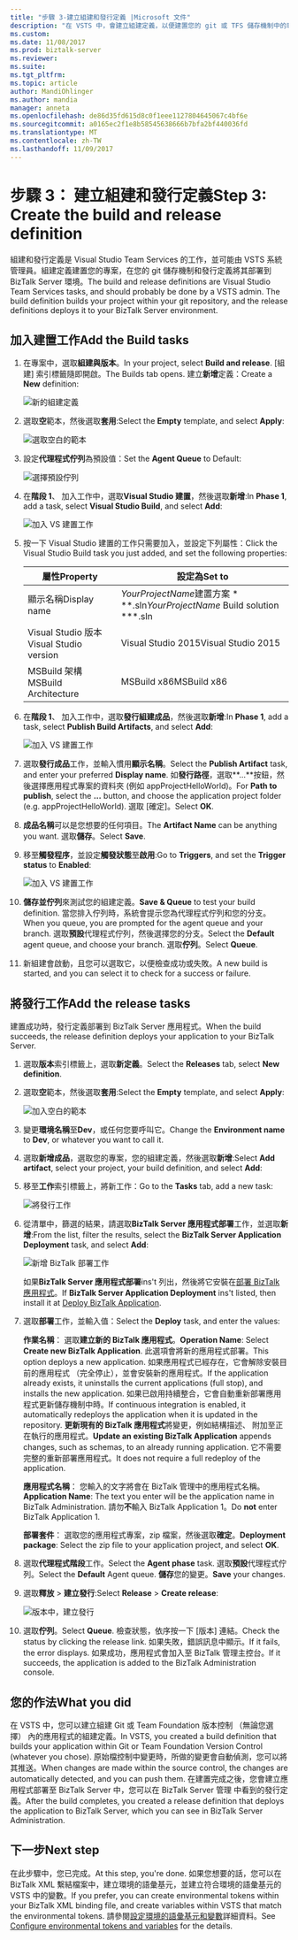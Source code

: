 ```yaml
---
title: "步驟 3-建立組建和發行定義 |Microsoft 文件"
description: "在 VSTS 中，會建立組建定義，以便建置您的 git 或 TFS 儲存機制中的專案，然後建立要部署 BizTalk Server 應用程式的發行定義"
ms.custom: 
ms.date: 11/08/2017
ms.prod: biztalk-server
ms.reviewer: 
ms.suite: 
ms.tgt_pltfrm: 
ms.topic: article
author: MandiOhlinger
ms.author: mandia
manager: anneta
ms.openlocfilehash: de86d35fd615d8c0f1eee1127804645067c4bf6e
ms.sourcegitcommit: a0165ec2f1e8b58545638666b7bfa2bf440036fd
ms.translationtype: MT
ms.contentlocale: zh-TW
ms.lasthandoff: 11/09/2017
---
```

# <a name="step-3-create-the-build-and-release-definition"></a><span data-ttu-id="604bc-103">步驟 3： 建立組建和發行定義</span><span class="sxs-lookup"><span data-stu-id="604bc-103">Step 3: Create the build and release definition</span></span>

<span data-ttu-id="604bc-104">組建和發行定義是 Visual Studio Team Services 的工作，並可能由 VSTS 系統管理員。組建定義建置您的專案，在您的 git 儲存機制和發行定義將其部署到 BizTalk Server 環境。</span><span class="sxs-lookup"><span data-stu-id="604bc-104">The build and release definitions are Visual Studio Team Services tasks, and should probably be done by a VSTS admin. The build definition builds your project within your git repository, and the release definitions deploys it to your BizTalk Server environment.</span></span> 

## <a name="add-the-build-tasks"></a><span data-ttu-id="604bc-105">加入建置工作</span><span class="sxs-lookup"><span data-stu-id="604bc-105">Add the Build tasks</span></span>
1. <span data-ttu-id="604bc-106">在專案中，選取**組建與版本**。</span><span class="sxs-lookup"><span data-stu-id="604bc-106">In your project, select **Build and release**.</span></span> <span data-ttu-id="604bc-107">[組建] 索引標籤隨即開啟。</span><span class="sxs-lookup"><span data-stu-id="604bc-107">The Builds tab opens.</span></span> <span data-ttu-id="604bc-108">建立**新增**定義：</span><span class="sxs-lookup"><span data-stu-id="604bc-108">Create a **New** definition:</span></span>

    ![新的組建定義](../core/media/vsts-new-definition.png)

2. <span data-ttu-id="604bc-110">選取**空**範本，然後選取**套用**:</span><span class="sxs-lookup"><span data-stu-id="604bc-110">Select the **Empty** template, and select **Apply**:</span></span>  

    ![選取空白的範本](../core/media/vsts-emtpy-template.png)
 
3. <span data-ttu-id="604bc-112">設定**代理程式佇列**為預設值：</span><span class="sxs-lookup"><span data-stu-id="604bc-112">Set the **Agent Queue** to Default:</span></span> 

    ![選擇預設佇列](../core/media/vsts-select-agent-queue.png)

4. <span data-ttu-id="604bc-114">在**階段 1**、 加入工作中，選取**Visual Studio 建置**，然後選取**新增**:</span><span class="sxs-lookup"><span data-stu-id="604bc-114">In **Phase 1**, add a task, select **Visual Studio Build**, and select **Add**:</span></span>

    ![加入 VS 建置工作](../core/media/vsts-add-visual-studio-task.png)

5. <span data-ttu-id="604bc-116">按一下 Visual Studio 建置的工作只需要加入，並設定下列屬性：</span><span class="sxs-lookup"><span data-stu-id="604bc-116">Click the Visual Studio Build task you just added, and set the following properties:</span></span>  

    | <span data-ttu-id="604bc-117">屬性</span><span class="sxs-lookup"><span data-stu-id="604bc-117">Property</span></span> | <span data-ttu-id="604bc-118">設定為</span><span class="sxs-lookup"><span data-stu-id="604bc-118">Set to</span></span> |
    | --- | --- | 
    | <span data-ttu-id="604bc-119">顯示名稱</span><span class="sxs-lookup"><span data-stu-id="604bc-119">Display name</span></span> | <span data-ttu-id="604bc-120">*YourProjectName*建置方案 * *\*.sln</span><span class="sxs-lookup"><span data-stu-id="604bc-120">*YourProjectName* Build solution **\*.sln</span></span> | 
    | <span data-ttu-id="604bc-121">Visual Studio 版本</span><span class="sxs-lookup"><span data-stu-id="604bc-121">Visual Studio version</span></span> | <span data-ttu-id="604bc-122">Visual Studio 2015</span><span class="sxs-lookup"><span data-stu-id="604bc-122">Visual Studio 2015</span></span> | 
    | <span data-ttu-id="604bc-123">MSBuild 架構</span><span class="sxs-lookup"><span data-stu-id="604bc-123">MSBuild Architecture</span></span> | <span data-ttu-id="604bc-124">MSBuild x86</span><span class="sxs-lookup"><span data-stu-id="604bc-124">MSBuild x86</span></span> | 

6. <span data-ttu-id="604bc-125">在**階段 1**、 加入工作中，選取**發行組建成品**，然後選取**新增**:</span><span class="sxs-lookup"><span data-stu-id="604bc-125">In **Phase 1**, add a task, select **Publish Build Artifacts**, and select **Add**:</span></span> 

    ![加入 VS 建置工作](../core/media/vsts-add-publish-build-task.png)

7. <span data-ttu-id="604bc-127">選取**發行成品**工作，並輸入慣用**顯示名稱**。</span><span class="sxs-lookup"><span data-stu-id="604bc-127">Select the **Publish Artifact** task, and enter your preferred **Display name**.</span></span> <span data-ttu-id="604bc-128">如**發行路徑**，選取**...**按鈕，然後選擇應用程式專案的資料夾 (例如 appProjectHelloWorld)。</span><span class="sxs-lookup"><span data-stu-id="604bc-128">For **Path to publish**, select the **...**  button, and choose the application project folder (e.g. appProjectHelloWorld).</span></span> <span data-ttu-id="604bc-129">選取 [確定]。</span><span class="sxs-lookup"><span data-stu-id="604bc-129">Select **OK**.</span></span>

8. <span data-ttu-id="604bc-130">**成品名稱**可以是您想要的任何項目。</span><span class="sxs-lookup"><span data-stu-id="604bc-130">The **Artifact Name** can be anything you want.</span></span> <span data-ttu-id="604bc-131">選取**儲存**。</span><span class="sxs-lookup"><span data-stu-id="604bc-131">Select **Save**.</span></span> 

9. <span data-ttu-id="604bc-132">移至**觸發程序**，並設定**觸發狀態**至**啟用**:</span><span class="sxs-lookup"><span data-stu-id="604bc-132">Go to **Triggers**, and set the **Trigger status** to **Enabled**:</span></span>  

    ![加入 VS 建置工作](../core/media/vsts-continuous-integration.png)

10. <span data-ttu-id="604bc-134">**儲存並佇列**來測試您的組建定義。</span><span class="sxs-lookup"><span data-stu-id="604bc-134">**Save & Queue** to test your build definition.</span></span> <span data-ttu-id="604bc-135">當您排入佇列時，系統會提示您為代理程式佇列和您的分支。</span><span class="sxs-lookup"><span data-stu-id="604bc-135">When you queue, you are prompted for the agent queue and your branch.</span></span> <span data-ttu-id="604bc-136">選取**預設**代理程式佇列，然後選擇您的分支。</span><span class="sxs-lookup"><span data-stu-id="604bc-136">Select the **Default** agent queue, and choose your branch.</span></span> <span data-ttu-id="604bc-137">選取**佇列**。</span><span class="sxs-lookup"><span data-stu-id="604bc-137">Select **Queue**.</span></span>  

11. <span data-ttu-id="604bc-138">新組建會啟動，且您可以選取它，以便檢查成功或失敗。</span><span class="sxs-lookup"><span data-stu-id="604bc-138">A new build is started, and you can select it to check for a success or failure.</span></span> 

## <a name="add-the-release-tasks"></a><span data-ttu-id="604bc-139">將發行工作</span><span class="sxs-lookup"><span data-stu-id="604bc-139">Add the release tasks</span></span>

<span data-ttu-id="604bc-140">建置成功時，發行定義部署到 BizTalk Server 應用程式。</span><span class="sxs-lookup"><span data-stu-id="604bc-140">When the build succeeds, the release definition deploys your application to your BizTalk Server.</span></span> 

1. <span data-ttu-id="604bc-141">選取**版本**索引標籤上，選取**新定義**。</span><span class="sxs-lookup"><span data-stu-id="604bc-141">Select the **Releases** tab, select **New definition**.</span></span> 

2. <span data-ttu-id="604bc-142">選取**空**範本，然後選取**套用**:</span><span class="sxs-lookup"><span data-stu-id="604bc-142">Select the **Empty** template, and select **Apply**:</span></span>

    ![加入空白的範本](../core/media/vsts-empty-release-template.png)

3. <span data-ttu-id="604bc-144">變更**環境名稱**至**Dev**，或任何您要呼叫它。</span><span class="sxs-lookup"><span data-stu-id="604bc-144">Change the **Environment name** to **Dev**, or whatever you want to call it.</span></span> 

4. <span data-ttu-id="604bc-145">選取**新增成品**，選取您的專案，您的組建定義，然後選取**新增**:</span><span class="sxs-lookup"><span data-stu-id="604bc-145">Select **Add artifact**, select your project, your build definition, and select **Add**:</span></span> 

5. <span data-ttu-id="604bc-146">移至**工作**索引標籤上，將新工作：</span><span class="sxs-lookup"><span data-stu-id="604bc-146">Go to the **Tasks** tab, add a new task:</span></span> 

    ![將發行工作](../core/media/vsts-new-release-tasks.png)

6. <span data-ttu-id="604bc-148">從清單中，篩選的結果，請選取**BizTalk Server 應用程式部署**工作，並選取**新增**:</span><span class="sxs-lookup"><span data-stu-id="604bc-148">From the list, filter the results, select the **BizTalk Server Application Deployment** task, and select **Add**:</span></span>  

    ![新增 BizTalk 部署工作](../core/media/vsts-biztalk-application-deployment-task.png)

    <span data-ttu-id="604bc-150">如果**BizTalk Server 應用程式部署**ins't 列出，然後將它安裝在[部署 BizTalk 應用程式](https://marketplace.visualstudio.com/items?itemName=ms-biztalk.deploy-biztalk-application)。</span><span class="sxs-lookup"><span data-stu-id="604bc-150">If **BizTalk Server Application Deployment** ins't listed, then install it at [Deploy BizTalk Application](https://marketplace.visualstudio.com/items?itemName=ms-biztalk.deploy-biztalk-application).</span></span>

7. <span data-ttu-id="604bc-151">選取**部署**工作，並輸入值：</span><span class="sxs-lookup"><span data-stu-id="604bc-151">Select the **Deploy** task, and enter the values:</span></span> 

    <span data-ttu-id="604bc-152">**作業名稱**： 選取**建立新的 BizTalk 應用程式**。</span><span class="sxs-lookup"><span data-stu-id="604bc-152">**Operation Name**: Select **Create new BizTalk Application**.</span></span> <span data-ttu-id="604bc-153">此選項會將新的應用程式部署。</span><span class="sxs-lookup"><span data-stu-id="604bc-153">This option deploys a new application.</span></span> <span data-ttu-id="604bc-154">如果應用程式已經存在，它會解除安裝目前的應用程式 （完全停止），並會安裝新的應用程式。</span><span class="sxs-lookup"><span data-stu-id="604bc-154">If the application already exists, it uninstalls the current applications (full stop), and installs the new application.</span></span> <span data-ttu-id="604bc-155">如果已啟用持續整合，它會自動重新部署應用程式更新儲存機制中時。</span><span class="sxs-lookup"><span data-stu-id="604bc-155">If continuous integration is enabled, it automatically redeploys the application when it is updated in the repository.</span></span> <span data-ttu-id="604bc-156">**更新現有的 BizTalk 應用程式**將變更，例如結構描述、 附加至正在執行的應用程式。</span><span class="sxs-lookup"><span data-stu-id="604bc-156">**Update an existing BizTalk Application** appends changes, such as schemas, to an already running application.</span></span> <span data-ttu-id="604bc-157">它不需要完整的重新部署應用程式。</span><span class="sxs-lookup"><span data-stu-id="604bc-157">It does not require a full redeploy of the application.</span></span>

    <span data-ttu-id="604bc-158">**應用程式名稱**： 您輸入的文字將會在 BizTalk 管理中的應用程式名稱。</span><span class="sxs-lookup"><span data-stu-id="604bc-158">**Application Name**: The text you enter will be the application name in BizTalk Administration.</span></span> <span data-ttu-id="604bc-159">請勿**不**輸入 BizTalk Application 1。</span><span class="sxs-lookup"><span data-stu-id="604bc-159">Do **not** enter BizTalk Application 1.</span></span>

    <span data-ttu-id="604bc-160">**部署套件**： 選取您的應用程式專案，zip 檔案，然後選取**確定**。</span><span class="sxs-lookup"><span data-stu-id="604bc-160">**Deployment package**: Select the zip file to your application project, and select **OK**.</span></span> 

8. <span data-ttu-id="604bc-161">選取**代理程式階段**工作。</span><span class="sxs-lookup"><span data-stu-id="604bc-161">Select the **Agent phase** task.</span></span> <span data-ttu-id="604bc-162">選取**預設**代理程式佇列。</span><span class="sxs-lookup"><span data-stu-id="604bc-162">Select the **Default** Agent queue.</span></span> <span data-ttu-id="604bc-163">**儲存**您的變更。</span><span class="sxs-lookup"><span data-stu-id="604bc-163">**Save** your changes.</span></span>

9. <span data-ttu-id="604bc-164">選取**釋放** > **建立發行**:</span><span class="sxs-lookup"><span data-stu-id="604bc-164">Select **Release** > **Create release**:</span></span>  

    ![版本中，建立發行](../core/media/vsts-create-release.png)

10. <span data-ttu-id="604bc-166">選取**佇列**。</span><span class="sxs-lookup"><span data-stu-id="604bc-166">Select **Queue**.</span></span> <span data-ttu-id="604bc-167">檢查狀態，依序按一下 [版本] 連結。</span><span class="sxs-lookup"><span data-stu-id="604bc-167">Check the status by clicking the release link.</span></span> <span data-ttu-id="604bc-168">如果失敗，錯誤訊息中顯示。</span><span class="sxs-lookup"><span data-stu-id="604bc-168">If it fails, the error displays.</span></span> <span data-ttu-id="604bc-169">如果成功，應用程式會加入至 BizTalk 管理主控台。</span><span class="sxs-lookup"><span data-stu-id="604bc-169">If it succeeds, the application is added to the BizTalk Administration console.</span></span> 

## <a name="what-you-did"></a><span data-ttu-id="604bc-170">您的作法</span><span class="sxs-lookup"><span data-stu-id="604bc-170">What you did</span></span>

<span data-ttu-id="604bc-171">在 VSTS 中，您可以建立組建 Git 或 Team Foundation 版本控制 （無論您選擇） 內的應用程式的組建定義。</span><span class="sxs-lookup"><span data-stu-id="604bc-171">In VSTS, you created a build definition that builds your application within Git or Team Foundation Version Control (whatever you chose).</span></span> <span data-ttu-id="604bc-172">原始檔控制中變更時，所做的變更會自動偵測，您可以將其推送。</span><span class="sxs-lookup"><span data-stu-id="604bc-172">When changes are made within the source control, the changes are automatically detected, and you can push them.</span></span> <span data-ttu-id="604bc-173">在建置完成之後，您會建立應用程式部署至 BizTalk Server 中，您可以在 BizTalk Server 管理 中看到的發行定義。</span><span class="sxs-lookup"><span data-stu-id="604bc-173">After the build completes, you created a release definition that deploys the application to BizTalk Server, which you can see in BizTalk Server Administration.</span></span> 

## <a name="next-step"></a><span data-ttu-id="604bc-174">下一步</span><span class="sxs-lookup"><span data-stu-id="604bc-174">Next step</span></span>
<span data-ttu-id="604bc-175">在此步驟中，您已完成。</span><span class="sxs-lookup"><span data-stu-id="604bc-175">At this step, you're done.</span></span> <span data-ttu-id="604bc-176">如果您想要的話，您可以在 BizTalk XML 繫結檔案中，建立環境的語彙基元，並建立符合環境的語彙基元的 VSTS 中的變數。</span><span class="sxs-lookup"><span data-stu-id="604bc-176">If you prefer, you can create environmental tokens within your BizTalk XML binding file, and create variables within VSTS that match the environmental tokens.</span></span> <span data-ttu-id="604bc-177">請參閱[設定環境的語彙基元和變數](configure-environmental-tokens-and-variables-for-automatic-deployment.md)詳細資料。</span><span class="sxs-lookup"><span data-stu-id="604bc-177">See [Configure environmental tokens and variables](configure-environmental-tokens-and-variables-for-automatic-deployment.md) for the details.</span></span> 